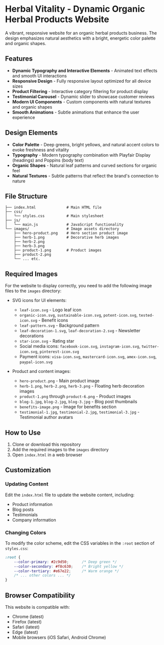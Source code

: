 # Herbal Vitality - Dynamic Organic Herbal Products Website

A vibrant, responsive website for an organic herbal products business. The design emphasizes natural aesthetics with a bright, energetic color palette and organic shapes.

## Features

- **Dynamic Typography and Interactive Elements** - Animated text effects and smooth UI interactions
- **Responsive Design** - Fully responsive layout optimized for all device sizes
- **Product Filtering** - Interactive category filtering for product display
- **Testimonial Carousel** - Dynamic slider to showcase customer reviews
- **Modern UI Components** - Custom components with natural textures and organic shapes
- **Smooth Animations** - Subtle animations that enhance the user experience

## Design Elements

- **Color Palette** - Deep greens, bright yellows, and natural accent colors to evoke freshness and vitality
- **Typography** - Modern typography combination with Playfair Display (headings) and Poppins (body text)
- **Organic Shapes** - Natural leaf patterns and curved sections for organic feel
- **Natural Textures** - Subtle patterns that reflect the brand's connection to nature

## File Structure

```
├── index.html              # Main HTML file
├── css/
│   └── styles.css          # Main stylesheet
├── js/
│   └── main.js             # JavaScript functionality
└── images/                 # Image assets directory
    ├── hero-product.png    # Hero section product image
    ├── herb-1.png          # Decorative herb images
    ├── herb-2.png
    ├── herb-3.png
    ├── product-1.png       # Product images
    ├── product-2.png
    └── ... etc.
```

## Required Images

For the website to display correctly, you need to add the following image files to the `images` directory:

- SVG icons for UI elements:
  - `leaf-icon.svg` - Logo leaf icon
  - `organic-icon.svg`, `sustainable-icon.svg`, `potent-icon.svg`, `tested-icon.svg` - Benefit icons
  - `leaf-pattern.svg` - Background pattern
  - `leaf-decoration-1.svg`, `leaf-decoration-2.svg` - Newsletter decorations
  - `star-icon.svg` - Rating star
  - Social media icons: `facebook-icon.svg`, `instagram-icon.svg`, `twitter-icon.svg`, `pinterest-icon.svg`
  - Payment icons: `visa-icon.svg`, `mastercard-icon.svg`, `amex-icon.svg`, `paypal-icon.svg`

- Product and content images:
  - `hero-product.png` - Main product image
  - `herb-1.png`, `herb-2.png`, `herb-3.png` - Floating herb decoration images
  - `product-1.png` through `product-6.png` - Product images
  - `blog-1.jpg`, `blog-2.jpg`, `blog-3.jpg` - Blog post thumbnails
  - `benefits-image.png` - Image for benefits section
  - `testimonial-1.jpg`, `testimonial-2.jpg`, `testimonial-3.jpg` - Testimonial author avatars

## How to Use

1. Clone or download this repository
2. Add the required images to the `images` directory
3. Open `index.html` in a web browser

## Customization

### Updating Content

Edit the `index.html` file to update the website content, including:
- Product information
- Blog posts
- Testimonials
- Company information

### Changing Colors

To modify the color scheme, edit the CSS variables in the `:root` section of `styles.css`:

```css
:root {
    --color-primary: #2c9d50;      /* Deep green */
    --color-secondary: #f8c630;    /* Bright yellow */
    --color-tertiary: #e67e22;     /* Warm orange */
    /* ... other colors ... */
}
```

## Browser Compatibility

This website is compatible with:
- Chrome (latest)
- Firefox (latest)
- Safari (latest)
- Edge (latest)
- Mobile browsers (iOS Safari, Android Chrome)
